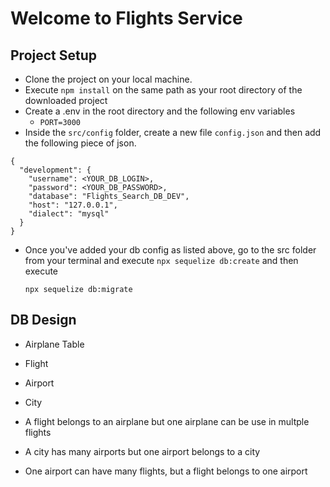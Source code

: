 # Welcome to Flights Service

## Project Setup

- Clone the project on your local machine.
- Execute `npm install` on the same path as your root directory of the
  downloaded project
- Create a .env in the root directory and the following env variables
  - `PORT=3000`
- Inside the `src/config` folder, create a new file `config.json` and then
  add the following piece of json.

```
{
  "development": {
    "username": <YOUR_DB_LOGIN>,
    "password": <YOUR_DB_PASSWORD>,
    "database": "Flights_Search_DB_DEV",
    "host": "127.0.0.1",
    "dialect": "mysql"
  }
}

```

- Once you've added your db config as listed above, go to the src folder
  from your terminal and execute `npx sequelize db:create` and then execute

  `npx sequelize db:migrate`

## DB Design

- Airplane Table
- Flight
- Airport
- City

- A flight belongs to an airplane but one airplane can be use in multple flights
- A city has many airports but one airport belongs to a city
- One airport can have many flights, but a flight belongs to one airport
